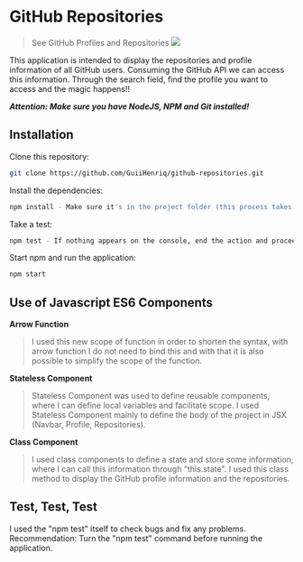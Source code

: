 # GitHub Repositories
> See GitHub Profiles and Repositories ![](public/favicon.ico)

This application is intended to display the repositories and profile information of all GitHub users. Consuming the GitHub API we can access this information.
Through the search field, find the profile you want to access and the magic happens!!


**_Attention: Make sure you have NodeJS, NPM and Git installed!_**

  
## Installation

Clone this repository:

```sh
git clone https://github.com/GuiiHenriq/github-repositories.git
```

Install the dependencies:

```sh
npm install - Make sure it's in the project folder (this process takes 30 ~ 50 seconds)
```

Take a test:

```sh
npm test - If nothing appears on the console, end the action and proceed to the next step (this process takes 05 ~ 15 seconds)
```

Start npm and run the application:

```sh
npm start
```
  
  
## Use of Javascript ES6 Components

**Arrow Function**  
  
> I used this new scope of function in order to shorten the syntax, with arrow function I do not need to bind this and with that it is also possible to simplify the scope of the function.

**Stateless Component**  
  
> Stateless Component was used to define reusable components, where I can define local variables and facilitate scope. I used Stateless Component mainly to define the body of the project in JSX (Navbar, Profile, Repositories).

**Class Component**  
  
> I used class components to define a state and store some information, where I can call this information through "this.state". I used this class method to display the GitHub profile information and the repositories.
  
  
## Test, Test, Test

I used the "npm test" itself to check bugs and fix any problems.
Recommendation: Turn the "npm test" command before running the application.